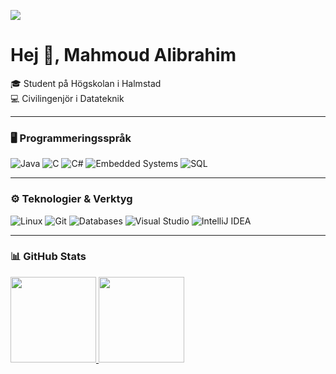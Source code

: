 [![](https://raw.githubusercontent.com/adamalston/adamalston/master/profile.gif)](https://github.com/MahmouAlibrahim)

# Hej 👋, Mahmoud Alibrahim  
🎓 Student på Högskolan i Halmstad  
💻 Civilingenjör i Datateknik  

---

### 🖥️ Programmeringsspråk

![Java](https://img.shields.io/badge/-Java-000?&logo=Java&logoColor=007396)
![C](https://img.shields.io/badge/-C-000?&logo=C)
![C#](https://img.shields.io/badge/-C%23-000?&logo=Csharp)
![Embedded Systems](https://img.shields.io/badge/-Embedded%20Systems-000?&logo=arduino)
![SQL](https://img.shields.io/badge/-SQL-000?&logo=MySQL)

---

### ⚙️ Teknologier & Verktyg

![Linux](https://img.shields.io/badge/-Linux-000?&logo=Linux)
![Git](https://img.shields.io/badge/-Git-000?&logo=git)
![Databases](https://img.shields.io/badge/-Databases-000?&logo=postgresql)
![Visual Studio](https://img.shields.io/badge/-Visual%20Studio-000?&logo=visual-studio)
![IntelliJ IDEA](https://img.shields.io/badge/-IntelliJ%20IDEA-000?&logo=intellij-idea)

---

### 📊 GitHub Stats

<a href="https://github.com/MahmouAlibrahim">
  <img height="137px" src="https://github-readme-stats.vercel.app/api?username=MahmouAlibrahim&hide_title=true&hide_border=true&show_icons=true&include_all_commits=true&count_private=true&line_height=21&text_color=000&icon_color=000&bg_color=0,52fa5a,4dfcff,c64dff&theme=graywhite" />
  <img height="137px" src="https://github-readme-stats.vercel.app/api/top-langs/?username=MahmouAlibrahim&hide=html&hide_title=true&hide_border=true&layout=compact&langs_count=6&text_color=000&icon_color=fff&bg_color=0,ea6161,ffc64d,fffc4d,52fa5a&theme=graywhite" />
</a>
